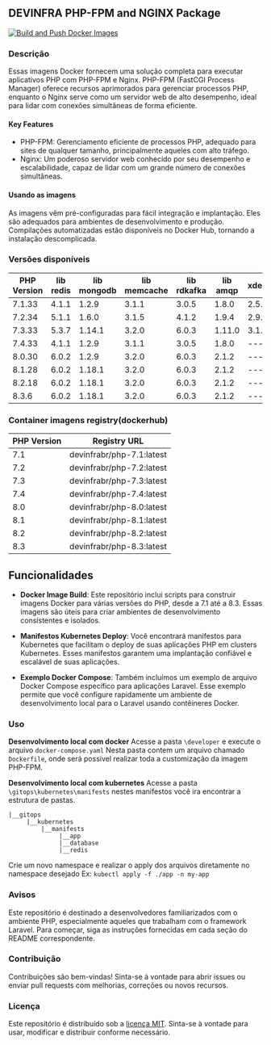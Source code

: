 
## DEVINFRA PHP-FPM and NGINX Package
[![Build and Push Docker Images](https://github.com/devinfra-br/php-devops/actions/workflows/ci.yaml/badge.svg)](https://github.com/devinfra-br/php-devops/actions/workflows/ci.yaml)

### Descrição
Essas imagens Docker fornecem uma solução completa para executar aplicativos PHP com PHP-FPM e Nginx. PHP-FPM (FastCGI Process Manager) oferece recursos aprimorados para gerenciar processos PHP, enquanto o Nginx serve como um servidor web de alto desempenho, ideal para lidar com conexões simultâneas de forma eficiente.

#### Key Features
- PHP-FPM: Gerenciamento eficiente de processos PHP, adequado para sites de qualquer tamanho, principalmente aqueles com alto tráfego.
- Nginx: Um poderoso servidor web conhecido por seu desempenho e escalabilidade, capaz de lidar com um grande número de conexões simultâneas.

####  Usando as imagens
As imagens vêm pré-configuradas para fácil integração e implantação. Eles são adequados para ambientes de desenvolvimento e produção. Compilações automatizadas estão disponíveis no Docker Hub, tornando a instalação descomplicada.

### Versões disponíveis

|PHP Version|lib redis|lib mongodb|lib memcache|lib rdkafka|lib amqp|xdebug|                      
|-----------|---------|-----------|------------|-----------|--------|------|
|7.1.33 |  4.1.1 | 1.2.9  | 3.1.1  | 3.0.5  | 1.8.0 | 2.5.0  | 
|7.2.34 |  5.1.1 | 1.6.0  | 3.1.5  | 4.1.2  | 1.9.4 | 2.9.0  | 
|7.3.33 |  5.3.7 | 1.14.1  |3.2.0  | 6.0.3  | 1.11.0 | 3.1.6 | 
|7.4.33 |  4.1.1 | 1.2.9  | 3.1.1  | 3.0.5  | 1.8.0 | ---   | 
|8.0.30 |  6.0.2 | 1.2.9  | 3.2.0  | 6.0.3  | 2.1.2 | ---   | 
|8.1.28 |  6.0.2| 1.18.1 | 3.2.0  | 6.0.3  | 2.1.2 | ---  | 
|8.2.18 |  6.0.2 | 1.18.1  |3.2.0  | 6.0.3  | 2.1.2 | ---   | 
|8.3.6 |  6.0.2 | 1.18.1  |3.2.0  | 6.0.3  | 2.1.2 | ---  | 

### Container imagens registry(dockerhub)
|    PHP Version  | Registry URL |                  
|-----------------|-----------|
|7.1 | devinfrabr/php-7.1:latest
|7.2 | devinfrabr/php-7.2:latest
|7.3 | devinfrabr/php-7.3:latest
|7.4 | devinfrabr/php-7.4:latest
|8.0 | devinfrabr/php-8.0:latest
|8.1 | devinfrabr/php-8.1:latest
|8.2 | devinfrabr/php-8.2:latest
|8.3 | devinfrabr/php-8.3:latest


## Funcionalidades

- **Docker Image Build**: Este repositório inclui scripts para construir imagens Docker para várias versões do PHP, desde a 7.1 até a 8.3. Essas imagens são úteis para criar ambientes de desenvolvimento consistentes e isolados.

- **Manifestos Kubernetes Deploy**: Você encontrará manifestos para Kubernetes que facilitam o deploy de suas aplicações PHP em clusters Kubernetes. Esses manifestos garantem uma implantação confiável e escalável de suas aplicações.

- **Exemplo Docker Compose**: Também incluímos um exemplo de arquivo Docker Compose específico para aplicações Laravel. Esse exemplo permite que você configure rapidamente um ambiente de desenvolvimento local para o Laravel usando contêineres Docker.

### Uso

**Desenvolvimento local com docker** 
Acesse a pasta `\developer` e execute o arquivo `docker-compose.yaml`
Nesta pasta contem um arquivo chamado `Dockerfile`, onde será possivel realizar toda a customização da imagem PHP-FPM.

**Desenvolvimento local com kubernetes**
Acesse a pasta `\gitops\kubernetes\manifests` nestes manifestos você ira encontrar a estrutura de pastas.
```ssh
|__gitops
     |__kubernetes
	     |__manifests
	          |__app
	          |__database
	          |__redis         
```
Crie um novo namespace e realizar o apply dos arquivos diretamente no namespace desejado Ex: `kubectl apply -f ./app -n my-app`


### Avisos
Este repositório é destinado a desenvolvedores familiarizados com o ambiente PHP, especialmente aqueles que trabalham com o framework Laravel. Para começar, siga as instruções fornecidas em cada seção do README correspondente.

### Contribuição

Contribuições são bem-vindas! Sinta-se à vontade para abrir issues ou enviar pull requests com melhorias, correções ou novos recursos.

### Licença

Este repositório é distribuído sob a [licença MIT](LICENSE). Sinta-se à vontade para usar, modificar e distribuir conforme necessário.
